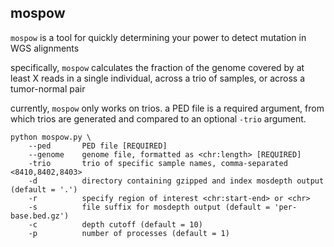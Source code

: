 ## mospow

`mospow` is a tool for quickly determining your power to detect mutation in WGS alignments

specifically, `mospow` calculates the fraction of the genome covered by at least X reads in a single individual, across a trio of samples, or across a tumor-normal pair

currently, `mospow` only works on trios. a PED file is a required argument, from which trios are generated and compared to an optional `-trio` argument.

```
python mospow.py \
    --ped       PED file [REQUIRED]
    --genome    genome file, formatted as <chr:length> [REQUIRED]
    -trio       trio of specific sample names, comma-separated <8410,8402,8403>
    -d          directory containing gzipped and index mosdepth output (default = '.')
    -r          specify region of interest <chr:start-end> or <chr>
    -s          file suffix for mosdepth output (default = 'per-base.bed.gz')
    -c          depth cutoff (default = 10)
    -p          number of processes (default = 1)
```



